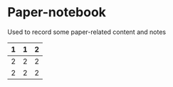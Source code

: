 # Paper-notebook
Used to record some paper-related content and notes

| 1 | 1 | 2 |
| --- | --- | --- |
| 2 | 2 | 2 |
| 2 | 2 | 2 |
